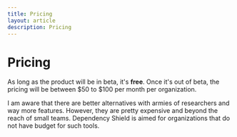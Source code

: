 ```yaml
---
title: Pricing
layout: article
description: Pricing
---
```


# Pricing

As long as the product will be in beta, it's **free**. Once it's out of beta, the pricing will be between $50 to $100 
per month per organization.

I am aware that there are better alternatives with armies of researchers and way more features. However, they are pretty
expensive and beyond the reach of small teams. Dependency Shield is aimed for organizations that do not have budget for such tools.
